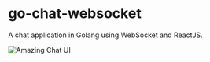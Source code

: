 # go-chat-websocket

A chat application in Golang using WebSocket and ReactJS.

![Amazing Chat UI](https://i.imgur.com/gUsGBzx.gif)
